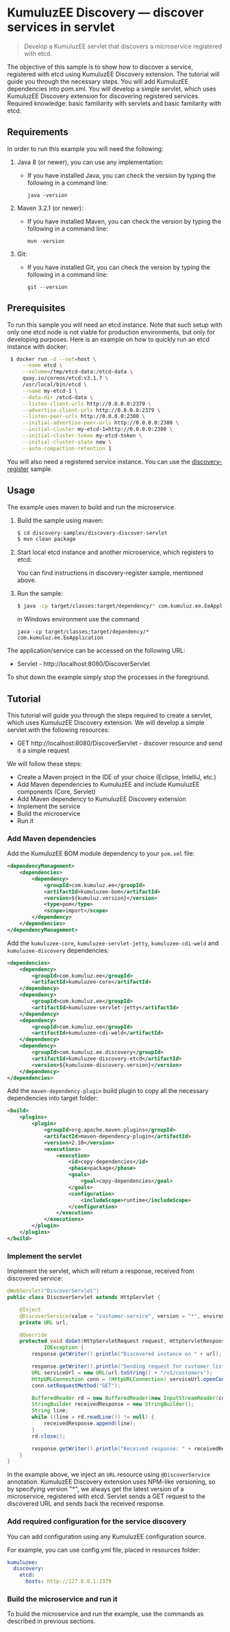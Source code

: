 # KumuluzEE Discovery &mdash; discover services in servlet 

> Develop a KumuluzEE servlet that discovers a microservice registered with etcd.

The objective of this sample is to show how to discover a service, registered with etcd using KumuluzEE Discovery 
extension. The tutorial will guide you through the necessary steps. You will add KumuluzEE dependencies into pom.xml.
You will develop a simple servlet, which uses KumuluzEE Discovery extension for discovering registered services. 
Required knowledge: basic familiarity with servlets and basic familarity with etcd.

## Requirements

In order to run this example you will need the following:

1. Java 8 (or newer), you can use any implementation:
    * If you have installed Java, you can check the version by typing the following in a command line:
        
        ```
        java -version
        ```

2. Maven 3.2.1 (or newer):
    * If you have installed Maven, you can check the version by typing the following in a command line:
        
        ```
        mvn -version
        ```
3. Git:
    * If you have installed Git, you can check the version by typing the following in a command line:
    
        ```
        git --version
        ```


## Prerequisites

To run this sample you will need an etcd instance. Note that such setup with only one etcd node is not viable for 
production environments, but only for developing purposes. Here is an example on how to quickly run an etcd instance 
with docker:

   ```bash
    $ docker run -d --net=host \
        --name etcd \
        --volume=/tmp/etcd-data:/etcd-data \
        quay.io/coreos/etcd:v3.1.7 \
        /usr/local/bin/etcd \
        --name my-etcd-1 \
        --data-dir /etcd-data \
        --listen-client-urls http://0.0.0.0:2379 \
        --advertise-client-urls http://0.0.0.0:2379 \
        --listen-peer-urls http://0.0.0.0:2380 \
        --initial-advertise-peer-urls http://0.0.0.0:2380 \
        --initial-cluster my-etcd-1=http://0.0.0.0:2380 \
        --initial-cluster-token my-etcd-token \
        --initial-cluster-state new \
        --auto-compaction-retention 1
   ```


You will also need a registered service instance. You can use the
 [discovery-register](http://github.com/kumuluz/kumuluzee-samples/tree/master/kumuluzee-discovery/discovery-register) sample.
 
## Usage

The example uses maven to build and run the microservice.

1. Build the sample using maven:

    ```bash
    $ cd discovery-samples/discovery-discover-servlet
    $ mvn clean package
    ```

2. Start local etcd instance and another microservice, which registers to etcd:

    You can find instructions in discovery-register sample, mentioned above.

3. Run the sample:

    ```bash
    $ java -cp target/classes:target/dependency/* com.kumuluz.ee.EeApplication
    ```

    in Windows environment use the command
    ```batch
    java -cp target/classes;target/dependency/* com.kumuluz.ee.EeApplication
    ```
    
The application/service can be accessed on the following URL:
* Servlet - http://localhost:8080/DiscoverServlet

To shut down the example simply stop the processes in the foreground.

## Tutorial

This tutorial will guide you through the steps required to create a servlet, which uses KumuluzEE Discovery extension.
We will develop a simple servlet with the following resources:
* GET http://localhost:8080/DiscoverServlet - discover resource and send it a simple request

We will follow these steps:
* Create a Maven project in the IDE of your choice (Eclipse, IntelliJ, etc.)
* Add Maven dependencies to KumuluzEE and include KumuluzEE components (Core, Servlet)
* Add Maven dependency to KumuluzEE Discovery extension
* Implement the service
* Build the microservice
* Run it

### Add Maven dependencies

Add the KumuluzEE BOM module dependency to your `pom.xml` file:
```xml
<dependencyManagement>
    <dependencies>
        <dependency>
            <groupId>com.kumuluz.ee</groupId>
            <artifactId>kumuluzee-bom</artifactId>
            <version>${kumuluz.version}</version>
            <type>pom</type>
            <scope>import</scope>
        </dependency>
    </dependencies>
</dependencyManagement>
```

Add the `kumuluzee-core`, `kumuluzee-servlet-jetty`, `kumuluzee-cdi-weld` and `kumuluzee-discovery` dependencies:
```xml
<dependencies>
    <dependency>
        <groupId>com.kumuluz.ee</groupId>
        <artifactId>kumuluzee-core</artifactId>
    </dependency>
    <dependency>
        <groupId>com.kumuluz.ee</groupId>
        <artifactId>kumuluzee-servlet-jetty</artifactId>
    </dependency>
    <dependency>
        <groupId>com.kumuluz.ee</groupId>
        <artifactId>kumuluzee-cdi-weld</artifactId>
    </dependency>
    <dependency>
        <groupId>com.kumuluz.ee.discovery</groupId>
        <artifactId>kumuluzee-discovery-etcd</artifactId>
        <version>${kumuluzee-discovery.version}</version>
    </dependency>
</dependencies>
```

Add the `maven-dependency-plugin` build plugin to copy all the necessary dependencies into target folder:

```xml
<build>
    <plugins>
        <plugin>
            <groupId>org.apache.maven.plugins</groupId>
            <artifactId>maven-dependency-plugin</artifactId>
            <version>2.10</version>
            <executions>
                <execution>
                    <id>copy-dependencies</id>
                    <phase>package</phase>
                    <goals>
                        <goal>copy-dependencies</goal>
                    </goals>
                    <configuration>
                        <includeScope>runtime</includeScope>
                    </configuration>
                </execution>
            </executions>
        </plugin>
    </plugins>
</build>
```

### Implement the servlet

Implement the servlet, which will return a response, received from discovered service:

```java
@WebServlet("DiscoverServlet")
public class DiscoverServlet extends HttpServlet {

    @Inject
    @DiscoverService(value = "customer-service", version = "*", environment = "dev")
    private URL url;

    @Override
    protected void doGet(HttpServletRequest request, HttpServletResponse response) throws ServletException,
            IOException {
        response.getWriter().println("Discovered instance on " + url);

        response.getWriter().println("Sending request for customer list ...");
        URL serviceUrl = new URL(url.toString() + "/v1/customers");
        HttpURLConnection conn = (HttpURLConnection) serviceUrl.openConnection();
        conn.setRequestMethod("GET");

        BufferedReader rd = new BufferedReader(new InputStreamReader(conn.getInputStream()));
        StringBuilder receivedResponse = new StringBuilder();
        String line;
        while ((line = rd.readLine()) != null) {
            receivedResponse.append(line);
        }
        rd.close();

        response.getWriter().println("Received response: " + receivedResponse.toString());
    }
}
```

In the example above, we inject an `URL` resource using `@DiscoverService` annotation. KumuluzEE Discovery extension
uses NPM-like versioning, so by specifying version "*", we always get the latest version of a microservice, registered with etcd.
Servlet sends a GET request to the discovered URL and sends back the received response.

### Add required configuration for the service discovery

You can add configuration using any KumuluzEE configuration source.

For example, you can use config.yml file, placed in resources folder:
```yaml
kumuluzee:
  discovery:
    etcd:
      hosts: http://127.0.0.1:2379
```

### Build the microservice and run it

To build the microservice and run the example, use the commands as described in previous sections.